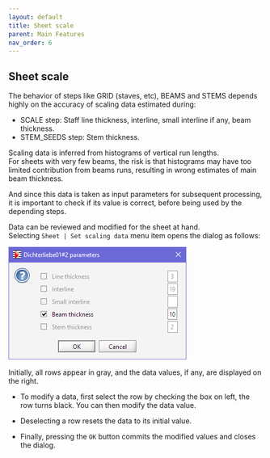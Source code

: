 ```yaml
---
layout: default
title: Sheet scale
parent: Main Features
nav_order: 6
---
```

## Sheet scale

The behavior of steps like GRID (staves, etc), BEAMS and STEMS depends highly on the accuracy
of scaling data estimated during:

* SCALE step: Staff line thickness, interline, small interline if any, beam thickness.
* STEM_SEEDS step: Stem thickness.

Scaling data is inferred from histograms of vertical run lengths.   
For sheets with very few beams, the risk is that histograms may have too limited contribution from
beams runs, resulting in wrong estimates of main beam thickness.

And since this data is taken as input parameters for subsequent processing, it is important to check
if its value is correct, before being used by the depending steps.

Data can be reviewed and modified for the sheet at hand.    
Selecting `Sheet | Set scaling data` menu item opens the dialog as follows:

![](../assets/images/sheet_scale.png)

Initially, all rows appear in gray, and the data values, if any, are displayed on the right.

* To modify a data, first select the row by checking the box on left, the row turns black.
You can then modify the data value.

* Deselecting a row resets the data to its initial value.

* Finally, pressing the `OK` button commits the modified values and closes the dialog.
